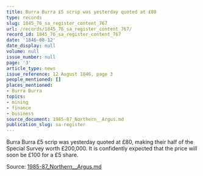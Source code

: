 ```yaml
---
title: Burra Burra £5 scrip was yesterday quoted at £80
type: records
slug: 1845_76_sa_register_content_767
url: /records/1845_76_sa_register_content_767/
record_id: 1845_76_sa_register_content_767
date: '1846-08-12'
date_display: null
volume: null
issue_number: null
page: '3'
article_type: news
issue_reference: 12 August 1846, page 3
people_mentioned: []
places_mentioned:
- Burra Burra
topics:
- mining
- finance
- business
source_document: 1985-87_Northern__Argus.md
publication_slug: sa-register
---
```


Burra Burra £5 scrip was yesterday quoted at £80, making their half of the Special Survey worth £200,000.  It is confidently expected that the price will soon be £100 for a £5 share.

Source: [1985-87_Northern__Argus.md](/downloads/markdown/1985-87_Northern__Argus.md)
